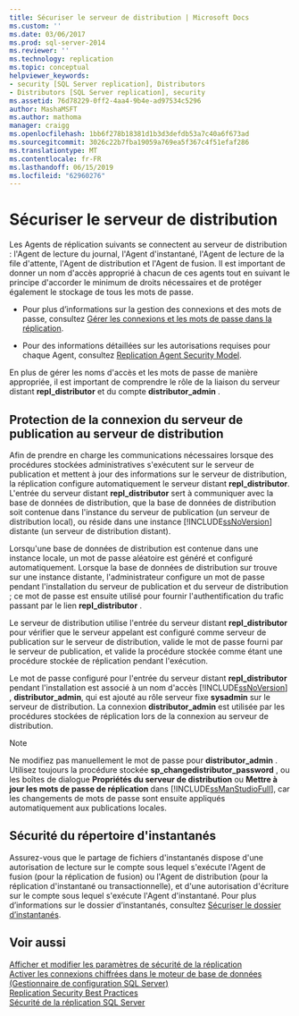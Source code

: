 ```yaml
---
title: Sécuriser le serveur de distribution | Microsoft Docs
ms.custom: ''
ms.date: 03/06/2017
ms.prod: sql-server-2014
ms.reviewer: ''
ms.technology: replication
ms.topic: conceptual
helpviewer_keywords:
- security [SQL Server replication], Distributors
- Distributors [SQL Server replication], security
ms.assetid: 76d78229-0ff2-4aa4-9b4e-ad97534c5296
author: MashaMSFT
ms.author: mathoma
manager: craigg
ms.openlocfilehash: 1bb6f278b18381d1b3d3defdb53a7c40a6f673ad
ms.sourcegitcommit: 3026c22b7fba19059a769ea5f367c4f51efaf286
ms.translationtype: MT
ms.contentlocale: fr-FR
ms.lasthandoff: 06/15/2019
ms.locfileid: "62960276"
---
```

# <a name="secure-the-distributor"></a>Sécuriser le serveur de distribution
  Les Agents de réplication suivants se connectent au serveur de distribution : l'Agent de lecture du journal, l'Agent d'instantané, l'Agent de lecture de la file d'attente, l'Agent de distribution et l'Agent de fusion. Il est important de donner un nom d'accès approprié à chacun de ces agents tout en suivant le principe d'accorder le minimum de droits nécessaires et de protéger également le stockage de tous les mots de passe.  
  
-   Pour plus d’informations sur la gestion des connexions et des mots de passe, consultez [Gérer les connexions et les mots de passe dans la réplication](identity-and-access-control-replication.md#manage-logins-and-passwords-in-replication).  
  
-   Pour des informations détaillées sur les autorisations requises pour chaque Agent, consultez [Replication Agent Security Model](replication-agent-security-model.md).  
  
 En plus de gérer les noms d'accès et les mots de passe de manière appropriée, il est important de comprendre le rôle de la liaison du serveur distant **repl_distributor** et du compte **distributor_admin** .  
  
## <a name="securing-the-connection-from-the-publisher-to-the-distributor"></a>Protection de la connexion du serveur de publication au serveur de distribution  
 Afin de prendre en charge les communications nécessaires lorsque des procédures stockées administratives s'exécutent sur le serveur de publication et mettent à jour des informations sur le serveur de distribution, la réplication configure automatiquement le serveur distant **repl_distributor**. L'entrée du serveur distant **repl_distributor** sert à communiquer avec la base de données de distribution, que la base de données de distribution soit contenue dans l'instance du serveur de publication (un serveur de distribution local), ou réside dans une instance [!INCLUDE[ssNoVersion](../../../includes/ssnoversion-md.md)] distante (un serveur de distribution distant).  
  
 Lorsqu'une base de données de distribution est contenue dans une instance locale, un mot de passe aléatoire est généré et configuré automatiquement. Lorsque la base de données de distribution sur trouve sur une instance distante, l'administrateur configure un mot de passe pendant l'installation du serveur de publication et du serveur de distribution ; ce mot de passe est ensuite utilisé pour fournir l'authentification du trafic passant par le lien **repl_distributor** .  
  
 Le serveur de distribution utilise l'entrée du serveur distant **repl_distributor** pour vérifier que le serveur appelant est configuré comme serveur de publication sur le serveur de distribution, valide le mot de passe fourni par le serveur de publication, et valide la procédure stockée comme étant une procédure stockée de réplication pendant l'exécution.  
  
 Le mot de passe configuré pour l'entrée du serveur distant **repl_distributor** pendant l'installation est associé à un nom d'accès [!INCLUDE[ssNoVersion](../../../includes/ssnoversion-md.md)] , **distributor_admin**, qui est ajouté au rôle serveur fixe **sysadmin** sur le serveur de distribution. La connexion **distributor_admin** est utilisée par les procédures stockées de réplication lors de la connexion au serveur de distribution.  
  
> [!NOTE]  
>  Ne modifiez pas manuellement le mot de passe pour **distributor_admin** . Utilisez toujours la procédure stockée **sp_changedistributor_password** , ou les boîtes de dialogue **Propriétés du serveur de distribution** ou **Mettre à jour les mots de passe de réplication** dans [!INCLUDE[ssManStudioFull](../../../includes/ssmanstudiofull-md.md)], car les changements de mots de passe sont ensuite appliqués automatiquement aux publications locales.  
  
## <a name="snapshot-folder-security"></a>Sécurité du répertoire d'instantanés  
 Assurez-vous que le partage de fichiers d'instantanés dispose d'une autorisation de lecture sur le compte sous lequel s'exécute l'Agent de fusion (pour la réplication de fusion) ou l'Agent de distribution (pour la réplication d'instantané ou transactionnelle), et d'une autorisation d'écriture sur le compte sous lequel s'exécute l'Agent d'instantané. Pour plus d’informations sur le dossier d’instantanés, consultez [Sécuriser le dossier d’instantanés](secure-the-snapshot-folder.md).  
  
## <a name="see-also"></a>Voir aussi  
 [Afficher et modifier les paramètres de sécurité de la réplication](view-and-modify-replication-security-settings.md)   
 [Activer les connexions chiffrées dans le moteur de base de données &#40;Gestionnaire de configuration SQL Server&#41;](../../../database-engine/configure-windows/enable-encrypted-connections-to-the-database-engine.md)   
 [Replication Security Best Practices](replication-security-best-practices.md)   
 [Sécurité de la réplication SQL Server](view-and-modify-replication-security-settings.md)  
  
  
